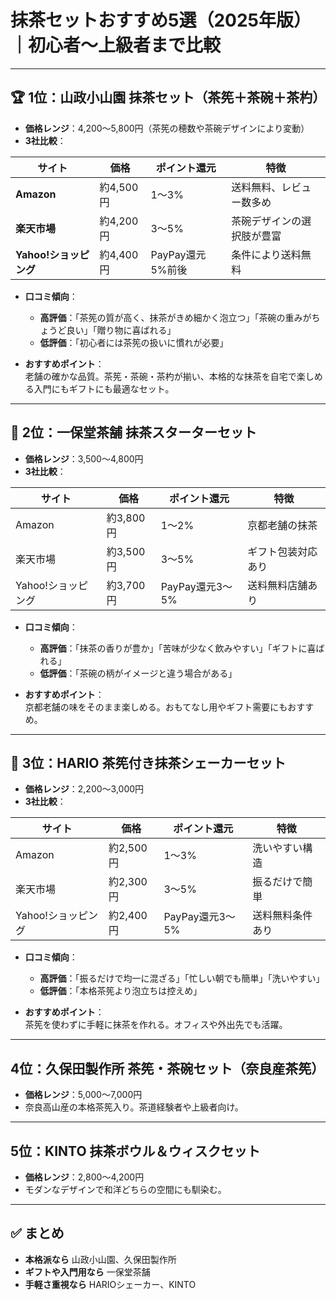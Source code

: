 # 抹茶セットおすすめ5選（2025年版）｜初心者〜上級者まで比較

---

## 🏆 1位：山政小山園 抹茶セット（茶筅＋茶碗＋茶杓）
- **価格レンジ**：4,200〜5,800円（茶筅の穂数や茶碗デザインにより変動）  
- **3社比較**：

| サイト | 価格 | ポイント還元 | 特徴 |
|--------|------|--------------|------|
| **Amazon** | 約4,500円 | 1〜3% | 送料無料、レビュー数多め |
| **楽天市場** | 約4,200円 | 3〜5% | 茶碗デザインの選択肢が豊富 |
| **Yahoo!ショッピング** | 約4,400円 | PayPay還元5%前後 | 条件により送料無料 |

- **口コミ傾向**：
  - **高評価**：「茶筅の質が高く、抹茶がきめ細かく泡立つ」「茶碗の重みがちょうど良い」「贈り物に喜ばれる」  
  - **低評価**：「初心者には茶筅の扱いに慣れが必要」

- **おすすめポイント**：  
  老舗の確かな品質。茶筅・茶碗・茶杓が揃い、本格的な抹茶を自宅で楽しめる入門にもギフトにも最適なセット。

---

## 🥈 2位：一保堂茶舗 抹茶スターターセット
- **価格レンジ**：3,500〜4,800円  
- **3社比較**：

| サイト | 価格 | ポイント還元 | 特徴 |
|--------|------|--------------|------|
| Amazon | 約3,800円 | 1〜2% | 京都老舗の抹茶 |
| 楽天市場 | 約3,500円 | 3〜5% | ギフト包装対応あり |
| Yahoo!ショッピング | 約3,700円 | PayPay還元3〜5% | 送料無料店舗あり |

- **口コミ傾向**：
  - **高評価**：「抹茶の香りが豊か」「苦味が少なく飲みやすい」「ギフトに喜ばれる」  
  - **低評価**：「茶碗の柄がイメージと違う場合がある」

- **おすすめポイント**：  
  京都老舗の味をそのまま楽しめる。おもてなし用やギフト需要にもおすすめ。

---

## 🥉 3位：HARIO 茶筅付き抹茶シェーカーセット
- **価格レンジ**：2,200〜3,000円  
- **3社比較**：

| サイト | 価格 | ポイント還元 | 特徴 |
|--------|------|--------------|------|
| Amazon | 約2,500円 | 1〜3% | 洗いやすい構造 |
| 楽天市場 | 約2,300円 | 3〜5% | 振るだけで簡単 |
| Yahoo!ショッピング | 約2,400円 | PayPay還元3〜5% | 送料無料条件あり |

- **口コミ傾向**：
  - **高評価**：「振るだけで均一に混ざる」「忙しい朝でも簡単」「洗いやすい」  
  - **低評価**：「本格茶筅より泡立ちは控えめ」

- **おすすめポイント**：  
  茶筅を使わずに手軽に抹茶を作れる。オフィスや外出先でも活躍。

---

## 4位：久保田製作所 茶筅・茶碗セット（奈良産茶筅）
- **価格レンジ**：5,000〜7,000円  
- 奈良高山産の本格茶筅入り。茶道経験者や上級者向け。

---

## 5位：KINTO 抹茶ボウル＆ウィスクセット
- **価格レンジ**：2,800〜4,200円  
- モダンなデザインで和洋どちらの空間にも馴染む。

---

## ✅ まとめ
- **本格派なら** 山政小山園、久保田製作所  
- **ギフトや入門用なら** 一保堂茶舗  
- **手軽さ重視なら** HARIOシェーカー、KINTO  
